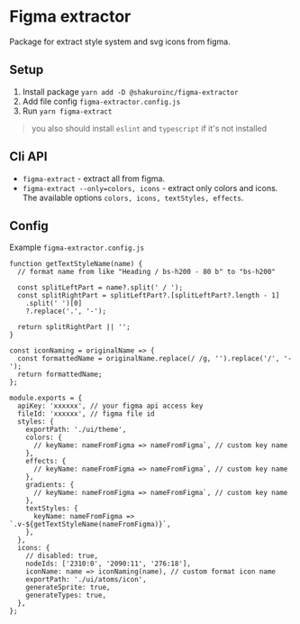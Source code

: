 # Figma extractor

Package for extract style system and svg icons from figma.

## Setup

1. Install package `yarn add -D @shakuroinc/figma-extractor`
2. Add file config `figma-extractor.config.js`
3. Run `yarn figma-extract`

> you also should install `eslint` and `typescript` if it's not installed

## Cli API

- `figma-extract` - extract all from figma.
- `figma-extract --only=colors, icons` - extract only colors and icons. The available options `colors, icons, textStyles, effects`.

## Config

Example `figma-extractor.config.js`

    function getTextStyleName(name) {
      // format name from like "Heading / bs-h200 - 80 b" to "bs-h200"

      const splitLeftPart = name?.split(' / ');
      const splitRightPart = splitLeftPart?.[splitLeftPart?.length - 1]
        .split(' ')[0]
        ?.replace('.', '-');

      return splitRightPart || '';
    }

    const iconNaming = originalName => {
      const formattedName = originalName.replace(/ /g, '').replace('/', '-');
      return formattedName;
    };

    module.exports = {
      apiKey: 'xxxxxx', // your figma api access key
      fileId: 'xxxxxx', // figma file id
      styles: {
        exportPath: './ui/theme',
        colors: {
          // keyName: nameFromFigma => nameFromFigma`, // custom key name
        },
        effects: {
          // keyName: nameFromFigma => nameFromFigma`, // custom key name
        },
        gradients: {
          // keyName: nameFromFigma => nameFromFigma`, // custom key name
        },
        textStyles: {
          keyName: nameFromFigma => `.v-${getTextStyleName(nameFromFigma)}`,
        },
      },
      icons: {
        // disabled: true,
        nodeIds: ['2310:0', '2090:11', '276:18'],
        iconName: name => iconNaming(name), // custom format icon name
        exportPath: './ui/atoms/icon',
        generateSprite: true,
        generateTypes: true,
      },
    };
